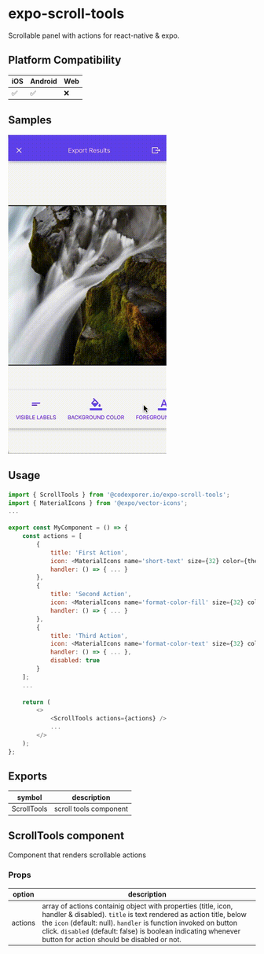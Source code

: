 # expo-scroll-tools
Scrollable panel with actions for react-native & expo.

## Platform Compatibility
iOS|Android|Web|
-|-|-|
✅|✅|❌|

## Samples
<img title="video" src="https://github.com/codexplorer-io/expo-scroll-tools/blob/main/samples/video.gif?raw=true">

## Usage
```javascript
import { ScrollTools } from '@codexporer.io/expo-scroll-tools';
import { MaterialIcons } from '@expo/vector-icons';
...

export const MyComponent = () => {
    const actions = [
        {
            title: 'First Action',
            icon: <MaterialIcons name='short-text' size={32} color={theme.colors.primary} />,
            handler: () => { ... }
        },
        {
            title: 'Second Action',
            icon: <MaterialIcons name='format-color-fill' size={32} color={theme.colors.primary} />,
            handler: () => { ... }
        },
        {
            title: 'Third Action',
            icon: <MaterialIcons name='format-color-text' size={32} color={theme.colors.primary} />,
            handler: () => { ... },
            disabled: true
        }
    ];
    ...
    
    return (
        <>
            <ScrollTools actions={actions} />
            ...
        </>
    );
};
```

## Exports
symbol|description|
-|-|
ScrollTools|scroll tools component|

## ScrollTools component
Component that renders scrollable actions

### Props
option|description|
-|-|
actions|array of actions containig object with properties (title, icon, handler & disabled). `title` is text rendered as action title, below the `icon` (default: null). `handler` is function invoked on button click. `disabled` (default: false) is boolean indicating whenever button for action should be disabled or not.|
